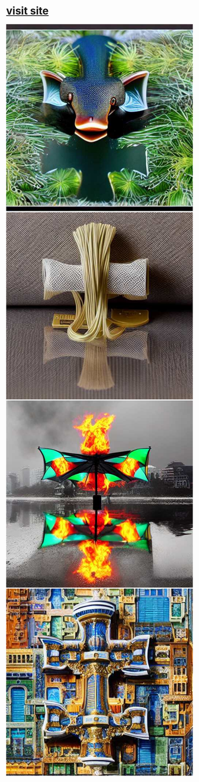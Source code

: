 # [visit site](https://pbayer8.github.io/888-pieces/)

![](https://raw.githubusercontent.com/pbayer8/888-pieces/main/public/numbered/365.jpg)
![](https://raw.githubusercontent.com/pbayer8/888-pieces/main/public/numbered/222.jpg)
![](https://raw.githubusercontent.com/pbayer8/888-pieces/main/public/numbered/111.jpg)
![](https://raw.githubusercontent.com/pbayer8/888-pieces/main/public/numbered/444.jpg)
